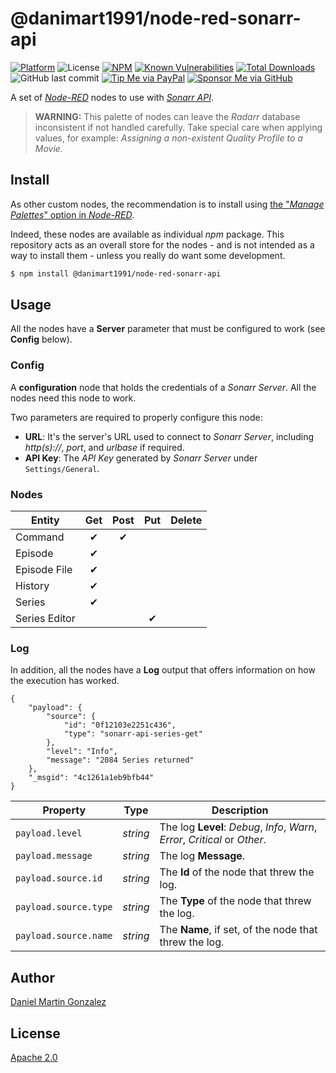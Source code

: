 # @danimart1991/node-red-sonarr-api

[![Platform](https://img.shields.io/badge/platform-Node--RED-red)](https://nodered.org)
![License](https://img.shields.io/github/license/danimart1991/node-red-nodes.svg)
[![NPM](https://img.shields.io/npm/v/@danimart1991/node-red-sonarr-api?logo=npm)](https://www.npmjs.org/package/@danimart1991/node-red-sonarr-api)
[![Known Vulnerabilities](https://snyk.io/test/npm/@danimart1991/node-red-sonarr-api/badge.svg)](https://snyk.io/test/npm/@danimart1991/node-red-sonarr-api)
[![Total Downloads](https://img.shields.io/npm/dt/@danimart1991/node-red-sonarr-api.svg)](https://www.npmjs.com/package/@danimart1991/node-red-sonarr-api)
![GitHub last commit](https://img.shields.io/github/last-commit/danimart1991/node-red-nodes.svg)
[![Tip Me via PayPal](https://img.shields.io/badge/PayPal-tip%20me-blue.svg?logo=paypal&style=flat)](https://www.paypal.me/danimart1991)
[![Sponsor Me via GitHub](https://img.shields.io/badge/GitHub-sponsor%20me-blue.svg?logo=github&style=flat)](https://github.com/sponsors/danimart1991)

A set of [_Node-RED_](http://nodered.org/) nodes to use with [_Sonarr API_](https://sonarr.tv/).

> **WARNING:** This palette of nodes can leave the _Radarr_ database inconsistent if not handled carefully. Take special care when applying values, for example: _Assigning a non-existent Quality Profile to a Movie._

## Install

As other custom nodes, the recommendation is to install using [the "_Manage Palettes_" option in _Node-RED_](https://nodered.org/docs/user-guide/runtime/adding-nodes).

Indeed, these nodes are available as individual _npm_ package. This repository acts as an overall store for the nodes - and is not intended as a way to install them - unless you really do want some development.

```bash
$ npm install @danimart1991/node-red-sonarr-api
```

## Usage

All the nodes have a **Server** parameter that must be configured to work (see **Config** below).

### Config

A **configuration** node that holds the credentials of a _Sonarr Server_. All the nodes need this node to work.

Two parameters are required to properly configure this node:

- **URL**: It's the server's URL used to connect to _Sonarr Server_, including _http(s)://_, _port_, and _urlbase_ if required.
- **API Key**: The _API Key_ generated by _Sonarr Server_ under `Settings/General`.

### Nodes

| Entity        | Get | Post | Put | Delete |
| ------------- | :-: | :--: | :-: | :----: |
| Command       |  ✔  |  ✔   |     |        |
| Episode       |  ✔  |      |     |        |
| Episode File  |  ✔  |      |     |        |
| History       |  ✔  |      |     |        |
| Series        |  ✔  |      |     |        |
| Series Editor |     |      |  ✔  |        |

### Log

In addition, all the nodes have a **Log** output that offers information on how the execution has worked.

```jsonc
{
    "payload": {
        "source": {
            "id": "0f12103e2251c436",
            "type": "sonarr-api-series-get"
        },
        "level": "Info",
        "message": "2084 Series returned"
    },
    "_msgid": "4c1261a1eb9bfb44"
}
```

| Property              | Type     | Description                                                                 |
| --------------------- | -------- | --------------------------------------------------------------------------- |
| `payload.level`       | _string_ | The log **Level**: _Debug_, _Info_, _Warn_, _Error_, _Critical_ or _Other_. |
| `payload.message`     | _string_ | The log **Message**.                                                        |
| `payload.source.id`   | _string_ | The **Id** of the node that threw the log.                                  |
| `payload.source.type` | _string_ | The **Type** of the node that threw the log.                                |
| `payload.source.name` | _string_ | The **Name**, if set, of the node that threw the log.                       |

## Author

[Daniel Martin Gonzalez](https://danielmartingonzalez.com)

## License

[Apache 2.0](LICENSE)
